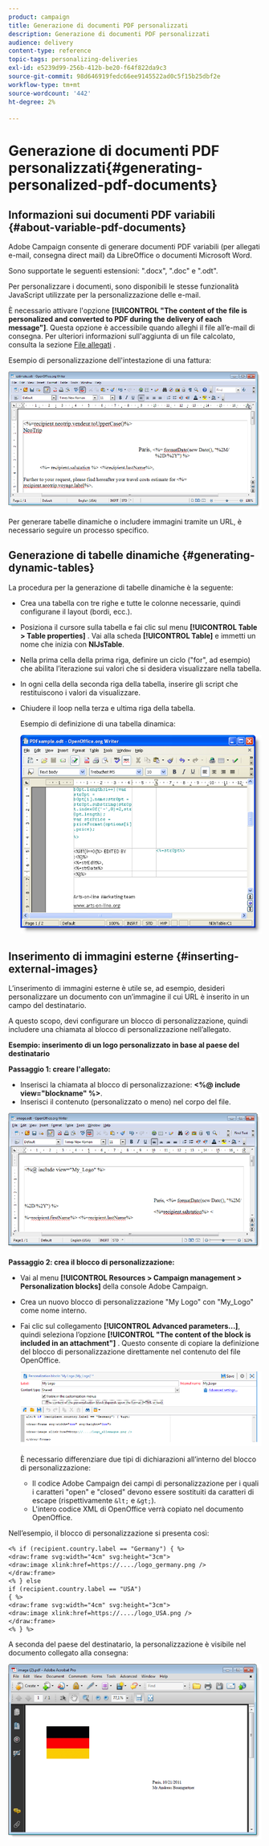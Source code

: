 ```yaml
---
product: campaign
title: Generazione di documenti PDF personalizzati
description: Generazione di documenti PDF personalizzati
audience: delivery
content-type: reference
topic-tags: personalizing-deliveries
exl-id: e5239d99-256b-412b-be20-f64f822da9c3
source-git-commit: 98d646919fedc66ee9145522ad0c5f15b25dbf2e
workflow-type: tm+mt
source-wordcount: '442'
ht-degree: 2%

---
```


# Generazione di documenti PDF personalizzati{#generating-personalized-pdf-documents}

## Informazioni sui documenti PDF variabili {#about-variable-pdf-documents}

Adobe Campaign consente di generare documenti PDF variabili (per allegati e-mail, consegna direct mail) da LibreOffice o documenti Microsoft Word.

Sono supportate le seguenti estensioni: &quot;.docx&quot;, &quot;.doc&quot; e &quot;.odt&quot;.

Per personalizzare i documenti, sono disponibili le stesse funzionalità JavaScript utilizzate per la personalizzazione delle e-mail.

È necessario attivare l&#39;opzione **[!UICONTROL "The content of the file is personalized and converted to PDF during the delivery of each message"]**. Questa opzione è accessibile quando alleghi il file all’e-mail di consegna. Per ulteriori informazioni sull&#39;aggiunta di un file calcolato, consulta la sezione [File allegati](../../delivery/using/attaching-files.md) .

Esempio di personalizzazione dell&#39;intestazione di una fattura:

![](assets/s_ncs_pdf_simple.png)

Per generare tabelle dinamiche o includere immagini tramite un URL, è necessario seguire un processo specifico.

## Generazione di tabelle dinamiche {#generating-dynamic-tables}

La procedura per la generazione di tabelle dinamiche è la seguente:

* Crea una tabella con tre righe e tutte le colonne necessarie, quindi configurane il layout (bordi, ecc.).
* Posiziona il cursore sulla tabella e fai clic sul menu **[!UICONTROL Table > Table properties]** . Vai alla scheda **[!UICONTROL Table]** e immetti un nome che inizia con **NlJsTable**.
* Nella prima cella della prima riga, definire un ciclo (&quot;for&quot;, ad esempio) che abilita l’iterazione sui valori che si desidera visualizzare nella tabella.
* In ogni cella della seconda riga della tabella, inserire gli script che restituiscono i valori da visualizzare.
* Chiudere il loop nella terza e ultima riga della tabella.

   Esempio di definizione di una tabella dinamica:

   ![](assets/s_ncs_pdf_table.png)

## Inserimento di immagini esterne {#inserting-external-images}

L’inserimento di immagini esterne è utile se, ad esempio, desideri personalizzare un documento con un’immagine il cui URL è inserito in un campo del destinatario.

A questo scopo, devi configurare un blocco di personalizzazione, quindi includere una chiamata al blocco di personalizzazione nell’allegato.

**Esempio: inserimento di un logo personalizzato in base al paese del destinatario**

**Passaggio 1: creare l&#39;allegato:**

* Inserisci la chiamata al blocco di personalizzazione: **&lt;%@ include view=&quot;blockname&quot; %>**.
* Inserisci il contenuto (personalizzato o meno) nel corpo del file.

![](assets/s_ncs_open_office_blocdeperso.png)

**Passaggio 2: crea il blocco di personalizzazione:**

* Vai al menu **[!UICONTROL Resources > Campaign management > Personalization blocks]** della console Adobe Campaign.
* Crea un nuovo blocco di personalizzazione &quot;My Logo&quot; con &quot;My_Logo&quot; come nome interno.
* Fai clic sul collegamento **[!UICONTROL Advanced parameters...]**, quindi seleziona l’opzione **[!UICONTROL "The content of the block is included in an attachment"]** . Questo consente di copiare la definizione del blocco di personalizzazione direttamente nel contenuto del file OpenOffice.

   ![](assets/s_ncs_pdf_bloc_option.png)

   È necessario differenziare due tipi di dichiarazioni all’interno del blocco di personalizzazione:

   * Il codice Adobe Campaign dei campi di personalizzazione per i quali i caratteri &quot;open&quot; e &quot;closed&quot; devono essere sostituiti da caratteri di escape (rispettivamente `&lt;` e `&gt;`).
   * L&#39;intero codice XML di OpenOffice verrà copiato nel documento OpenOffice.

Nell’esempio, il blocco di personalizzazione si presenta così:

```
<% if (recipient.country.label == "Germany") { %>
<draw:frame svg:width="4cm" svg:height="3cm">
<draw:image xlink:href=https://..../logo_germany.png />
</draw:frame>
<% } else
if (recipient.country.label == "USA")
{ %>
<draw:frame svg:width="4cm" svg:height="3cm">
<draw:image xlink:href=https://..../logo_USA.png />
</draw:frame>
<% } %>
```

A seconda del paese del destinatario, la personalizzazione è visibile nel documento collegato alla consegna:

![](assets/s_ncs_pdf_result.png)
